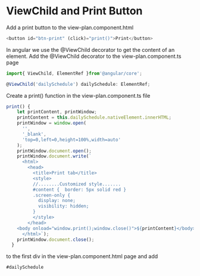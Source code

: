 # ViewChild and Print Button

Add a print button to the view-plan.component.html

```typescript
<button id="btn-print" (click)="print()">Print</button>
```

In angular we use the @ViewChild decorator to get the content of an element. Add the @ViewChild decorator to the view-plan.component.ts page

```typescript
import{ ViewChild, ElementRef }from'@angular/core';

@ViewChild('dailySchedule') dailySchedule: ElementRef;
```

Create a print\(\) function in the view-plan.component.ts file

```typescript
print() {
    let printContent, printWindow;
    printContent = this.dailySchedule.nativeElement.innerHTML;
    printWindow = window.open(
      '',
      '_blank',
      'top=0,left=0,height=100%,width=auto'
    );
    printWindow.document.open();
    printWindow.document.write(`
      <html>
        <head>
          <title>Print tab</title>
          <style>
          //........Customized style.......
          #content {  border: 5px solid red }
          .screen-only {
            display: none;
            visibility: hidden;
          }
          </style>
        </head>
    <body onload="window.print();window.close()">${printContent}</body>
      </html>`);
    printWindow.document.close();
  }
```

to the first div in the view-plan.component.html page and add

```typescript
#dailySchedule
```

